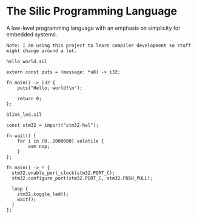# The Silic Programming Language

A low-level programming language with an emphasis on simplicity for embedded systems.

`Note: I am using this project to learn compiler development so stuff might change around a lot.`


`hello_world.sil`
```zig
extern const puts = (message: *u8) -> i32;

fn main() -> i32 {
    puts("Hello, world!\n");

    return 0;
};
```

`blink_led.sil`
```zig
const stm32 = import("stm32-hal");

fn wait() {
    for i in [0..2000000] volatile {
        asm nop;
    }
};

fn main() -> ! { 
  stm32.enable_port_clock(stm32.PORT_C);
  stm32.configure_port(stm32.PORT_C, stm32.PUSH_PULL);

  loop {
    stm32.toggle_led();
    wait();
  }
};
```
